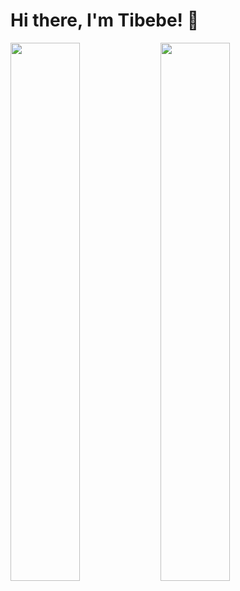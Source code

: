 # Hi there, I'm Tibebe! 👋

<img align='left' width="47%" src="https://github-readme-stats.vercel.app/api?username=tib-source&show_icons=true&theme=default" /> 
<img align='left' width="47%" src="https://github-readme-stats.vercel.app/api/top-langs/?username=tib-source&layout=compact" /> 

<!--
**tib-source/tib-source** is a ✨ _special_ ✨ repository because its `README.md` (this file) appears on your GitHub profile.

Here are some ideas to get you started:

- 🔭 I’m currently working on ...
- 🌱 I’m currently learning ...
- 👯 I’m looking to collaborate on ...
- 🤔 I’m looking for help with ...
- 💬 Ask me about ...
- 📫 How to reach me: ...
- 😄 Pronouns: ...
- ⚡ Fun fact: ...
-->
